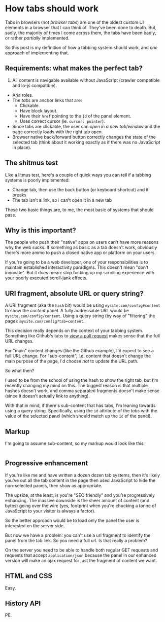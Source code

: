 # How tabs should work

Tabs in browsers (not *browser tabs*) are one of the oldest custom UI elements in a browser that I can think of. They've been done to death. But, sadly, the majority of times I come across them, the tabs have been badly, or rather *partially* implemented.

So this post is my definition of how a tabbing system should work, and *one* approach of implementing that.

## Requirements: what makes the perfect tab?

1. All content is navigable available without JavaScript (crawler compatible and lo-js compatible).
- Aria roles.
- The *tabs* are anchor links that are:
  - Clickable.
  - Have block layout.
  - Have their `href` pointing to the `id` of the panel element.
  - Uses correct cursor (ie. `cursor: pointer`).
- Since tabs are clickable, the user can *open in a new tab/window* and the page correctly loads with the right tab open.
- Browser native back/forward button correctly changes the state of the selected tab (think about it working exactly as if there was no JavaScript in place).

## The shitmus test

Like a litmus test, here's a couple of quick ways you can tell if a tabbing systems is poorly implemented:

- Change tab, then use the back button (or keyboard shortcut) and it breaks
- The tab isn't a link, so I can't open it in a new tab

These two basic things are, to me, the most basic of systems that should pass.

## Why is this important?

The people who push their "native" apps on users can't have more reasons why the web sucks. If something as basic as a tab doesn't work, obviously there's more ammo to push a closed native app or platform on your users.

If you're going to be a web developer, one of your responsibilities is to maintain established interactivity paradigms. This doesn't mean "don't innovate". But it *does* mean: stop fucking up my scrolling experience with your poorly executed scroll-jank effects.


## URI fragment, absolute URL or query string?

A URI fragment (aka the `hash` bit) would be using `mysite.com/config#content` to show the *content* panel. A fully addressable URL would be `mysite.com/config/content`. Using a query string (by way of "filtering" the page): `mysite.com/config?tab=content`.

This decision really depends on the context of your tabbing system. Something like Github's tabs to [view a pull request](https://github.com/remy/remysharp.com/pull/6) makes sense that the full URL changes.

For "main" content changes (like the Github example), I'd expect to see a full URL change. For "sub-content", i.e. content that doesn't change the main purpose of the page, I'd choose *not* to update the URL path.

So what then?

I used to be from the school of using the hash to show the right tab, but I'm recently changing my mind on this. The biggest reason is that multiple hashes doesn't work, and comma separated fragments doesn't make sense (since it doesn't actually link to anything).

With that in mind, if there's sub-content that has tabs, I'm leaning towards using a query string. Specifically, using the `id` attribute of the *tabs* with the value of the selected panel (which should match up the `id` of the panel).

## Markup

I'm going to assume sub-content, so my markup would look like this:

```html

```

## Progressive enhancement

If you're like me and have written a dozen dozen tab systems, then it's likely you've out all the tab content in the page then used JavaScript to hide the non-selected panels, then show as appropriate.

The upside, at the least, is you're "SEO friendly" and you're progressively enhancing. The massive downside is the sheer amount of content (and bytes) going over the wire (yes, footprint when you're chucking a tonne of JavaScript to your visitor is always a factor).

So the better approach would be to load only the panel the user is interested on the server side.

But now we have a problem: you can't use a url fragment to identify the panel from the tab link. So you need a full url. Is that really a problem?

On the server you need to be able to handle both regular GET requests and requests that accept `application/json` because the panel in our enhanced version will make an ajax request for just the fragment of content we want.



## HTML and CSS

Easy.

## History API

PE.



